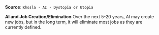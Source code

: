 **Source:** `Khosla - AI - Dystopia or Utopia`

**AI and Job Creation/Elimination**
Over the next 5-20 years, AI may create new jobs, but in the long term, it will eliminate most jobs as they are currently defined.
